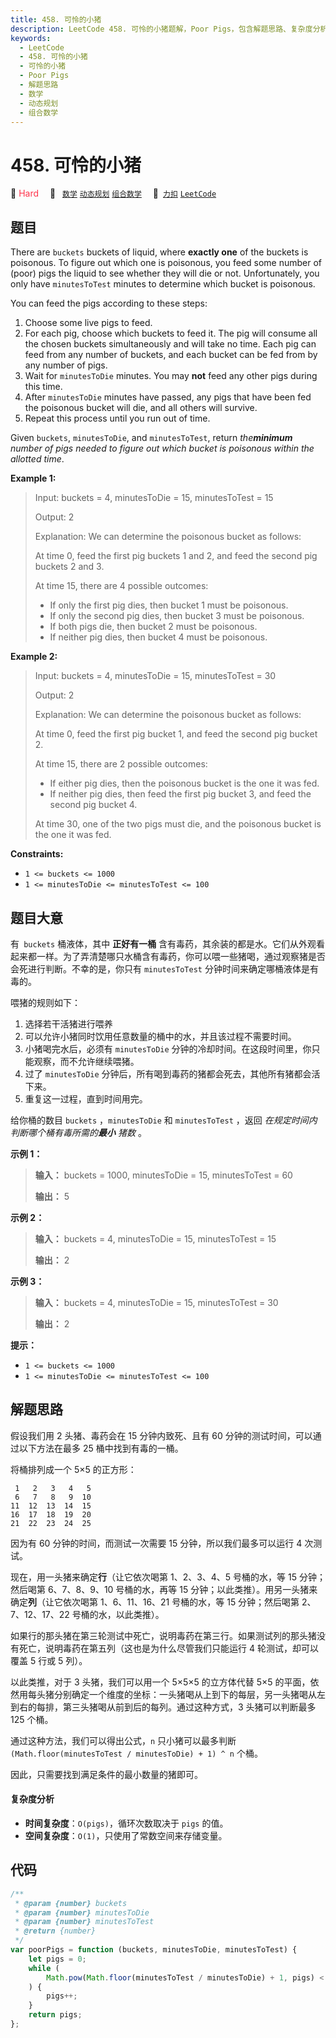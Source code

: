 ```yaml
---
title: 458. 可怜的小猪
description: LeetCode 458. 可怜的小猪题解，Poor Pigs，包含解题思路、复杂度分析以及完整的 JavaScript 代码实现。
keywords:
  - LeetCode
  - 458. 可怜的小猪
  - 可怜的小猪
  - Poor Pigs
  - 解题思路
  - 数学
  - 动态规划
  - 组合数学
---
```


# 458. 可怜的小猪

🔴 <font color=#ff334b>Hard</font>&emsp; 🔖&ensp; [`数学`](/tag/math.md) [`动态规划`](/tag/dynamic-programming.md) [`组合数学`](/tag/combinatorics.md)&emsp; 🔗&ensp;[`力扣`](https://leetcode.cn/problems/poor-pigs) [`LeetCode`](https://leetcode.com/problems/poor-pigs)

## 题目

There are `buckets` buckets of liquid, where **exactly one** of the buckets is
poisonous. To figure out which one is poisonous, you feed some number of
(poor) pigs the liquid to see whether they will die or not. Unfortunately, you
only have `minutesToTest` minutes to determine which bucket is poisonous.

You can feed the pigs according to these steps:

1. Choose some live pigs to feed.
2. For each pig, choose which buckets to feed it. The pig will consume all the chosen buckets simultaneously and will take no time. Each pig can feed from any number of buckets, and each bucket can be fed from by any number of pigs.
3. Wait for `minutesToDie` minutes. You may **not** feed any other pigs during this time.
4. After `minutesToDie` minutes have passed, any pigs that have been fed the poisonous bucket will die, and all others will survive.
5. Repeat this process until you run out of time.

Given `buckets`, `minutesToDie`, and `minutesToTest`, return _the**minimum**
number of pigs needed to figure out which bucket is poisonous within the
allotted time_.

**Example 1:**

> Input: buckets = 4, minutesToDie = 15, minutesToTest = 15
>
> Output: 2
>
> Explanation: We can determine the poisonous bucket as follows:
>
> At time 0, feed the first pig buckets 1 and 2, and feed the second pig buckets 2 and 3.
>
> At time 15, there are 4 possible outcomes:
>
> - If only the first pig dies, then bucket 1 must be poisonous.
> - If only the second pig dies, then bucket 3 must be poisonous.
> - If both pigs die, then bucket 2 must be poisonous.
> - If neither pig dies, then bucket 4 must be poisonous.

**Example 2:**

> Input: buckets = 4, minutesToDie = 15, minutesToTest = 30
>
> Output: 2
>
> Explanation: We can determine the poisonous bucket as follows:
>
> At time 0, feed the first pig bucket 1, and feed the second pig bucket 2.
>
> At time 15, there are 2 possible outcomes:
>
> - If either pig dies, then the poisonous bucket is the one it was fed.
> - If neither pig dies, then feed the first pig bucket 3, and feed the second pig bucket 4.
>
> At time 30, one of the two pigs must die, and the poisonous bucket is the one it was fed.

**Constraints:**

- `1 <= buckets <= 1000`
- `1 <= minutesToDie <= minutesToTest <= 100`

## 题目大意

有` buckets` 桶液体，其中 **正好有一桶**
含有毒药，其余装的都是水。它们从外观看起来都一样。为了弄清楚哪只水桶含有毒药，你可以喂一些猪喝，通过观察猪是否会死进行判断。不幸的是，你只有
`minutesToTest` 分钟时间来确定哪桶液体是有毒的。

喂猪的规则如下：

1. 选择若干活猪进行喂养
2. 可以允许小猪同时饮用任意数量的桶中的水，并且该过程不需要时间。
3. 小猪喝完水后，必须有 `minutesToDie` 分钟的冷却时间。在这段时间里，你只能观察，而不允许继续喂猪。
4. 过了 `minutesToDie` 分钟后，所有喝到毒药的猪都会死去，其他所有猪都会活下来。
5. 重复这一过程，直到时间用完。

给你桶的数目 `buckets` ，`minutesToDie` 和 `minutesToTest` ，返回 _在规定时间内判断哪个桶有毒所需的**最小**
猪数_ 。

**示例 1：**

> **输入：** buckets = 1000, minutesToDie = 15, minutesToTest = 60
>
> **输出：** 5

**示例 2：**

> **输入：** buckets = 4, minutesToDie = 15, minutesToTest = 15
>
> **输出：** 2

**示例 3：**

> **输入：** buckets = 4, minutesToDie = 15, minutesToTest = 30
>
> **输出：** 2

**提示：**

- `1 <= buckets <= 1000`
- `1 <= minutesToDie <= minutesToTest <= 100`

## 解题思路

假设我们用 2 头猪、毒药会在 15 分钟内致死、且有 60 分钟的测试时间，可以通过以下方法在最多 25 桶中找到有毒的一桶。

将桶排列成一个 5×5 的正方形：

```
 1   2   3   4   5
 6   7   8   9  10
11  12  13  14  15
16  17  18  19  20
21  22  23  24  25
```

因为有 60 分钟的时间，而测试一次需要 15 分钟，所以我们最多可以运行 4 次测试。

现在，用一头猪来确定**行**（让它依次喝第 1、2、3、4、5 号桶的水，等 15 分钟；然后喝第 6、7、8、9、10 号桶的水，再等 15 分钟；以此类推）。用另一头猪来确定**列**（让它依次喝第 1、6、11、16、21 号桶的水，等 15 分钟；然后喝第 2、7、12、17、22 号桶的水，以此类推）。

如果行的那头猪在第三轮测试中死亡，说明毒药在第三行。如果测试列的那头猪没有死亡，说明毒药在第五列（这也是为什么尽管我们只能运行 4 轮测试，却可以覆盖 5 行或 5 列）。

以此类推，对于 3 头猪，我们可以用一个 5×5×5 的立方体代替 5×5 的平面，依然用每头猪分别确定一个维度的坐标：一头猪喝从上到下的每层，另一头猪喝从左到右的每排，第三头猪喝从前到后的每列。通过这种方式，3 头猪可以判断最多 125 个桶。

通过这种方法，我们可以得出公式，`n` 只小猪可以最多判断 `(Math.floor(minutesToTest / minutesToDie) + 1) ^ n` 个桶。

因此，只需要找到满足条件的最小数量的猪即可。

#### 复杂度分析

- **时间复杂度**：`O(pigs)`，循环次数取决于 `pigs` 的值。
- **空间复杂度**：`O(1)`，只使用了常数空间来存储变量。

## 代码

```javascript
/**
 * @param {number} buckets
 * @param {number} minutesToDie
 * @param {number} minutesToTest
 * @return {number}
 */
var poorPigs = function (buckets, minutesToDie, minutesToTest) {
	let pigs = 0;
	while (
		Math.pow(Math.floor(minutesToTest / minutesToDie) + 1, pigs) < buckets
	) {
		pigs++;
	}
	return pigs;
};
```
